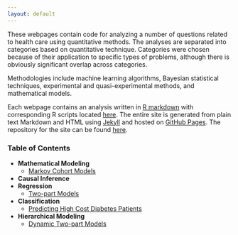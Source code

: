 ```yaml
---
layout: default
---
```


These webpages contain code for analyzing a number of questions related to health care using quantitative methods. The analyses are separated into categories based on quantitative technique. Categories were chosen because of their application to specific types of problems, although there is obviously significant overlap across categories. 

Methodologies include machine learning algorithms, Bayesian statistical techniques, experimental and quasi-experimental methods, and mathematical models. 

Each webpage contains an analysis written in [R markdown](http://rmarkdown.rstudio.com/) with corresponding R scripts located [here](https://github.com/dincerti/dincerti.github.io/tree/master/r). The entire site is generated from plain text Markdown and HTML using [Jekyll](https://jekyllrb.com/) and hosted on [GitHub Pages](https://pages.github.com/). The repository for the site can be found [here](https://github.com/dincerti/dincerti.github.io). 
 
### Table of Contents
* **Mathematical Modeling**
  + [Markov Cohort Models](markov_cohort.html)
* **Causal Inference**
* **Regression**
    + [Two-part Models](twopart.html)
* **Classification**
    + [Predicting High Cost Diabetes Patients](diabetes_highcost.html)
* **Hierarchical Modeling**
    + [Dynamic Two-part Models](dynamic_twopart.html)    
    